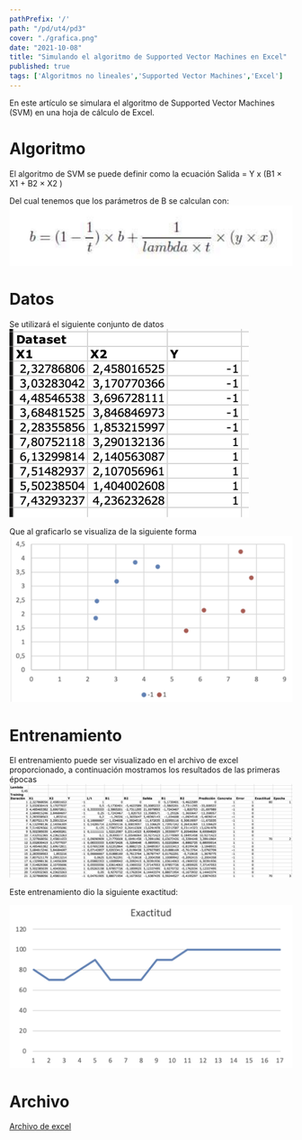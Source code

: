 ```yaml
---
pathPrefix: '/'
path: "/pd/ut4/pd3"
cover: "./grafica.png"
date: "2021-10-08"
title: "Simulando el algoritmo de Supported Vector Machines en Excel"
published: true
tags: ['Algoritmos no lineales','Supported Vector Machines','Excel']
---
```


En este artículo se simulara el algoritmo de Supported Vector Machines (SVM) en una hoja de cálculo de Excel.

# Algoritmo

El algoritmo de SVM se puede definir como la ecuación Salida = Y x (B1 × X1 + B2 × X2 )

Del cual tenemos que los parámetros de B se calculan con:
![b](https://github.com/JuanFKurucz/ia-portfolio/blob/main/content/posts/ut/ut4/pd/pd3/b.png?raw=true)

# Datos

Se utilizará el siguiente conjunto de datos
![data](https://github.com/JuanFKurucz/ia-portfolio/blob/main/content/posts/ut/ut4/pd/pd3/data.png?raw=true)

Que al graficarlo se visualiza de la siguiente forma
![grafica](https://github.com/JuanFKurucz/ia-portfolio/blob/main/content/posts/ut/ut4/pd/pd3/grafica.png?raw=true)

# Entrenamiento

El entrenamiento puede ser visualizado en el archivo de excel proporcionado, a continuación mostramos los resultados de las primeras épocas
![epochs](https://github.com/JuanFKurucz/ia-portfolio/blob/main/content/posts/ut/ut4/pd/pd3/epochs.png?raw=true)

Este entrenamiento dio la siguiente exactitud:

![exactitud](https://github.com/JuanFKurucz/ia-portfolio/blob/main/content/posts/ut/ut4/pd/pd3/exactitud.png?raw=true)

# Archivo

[Archivo de excel](https://github.com/JuanFKurucz/ia-portfolio/blob/main/content/posts/ut/ut4/pd/pd3/excel.xlsx?raw=true)
